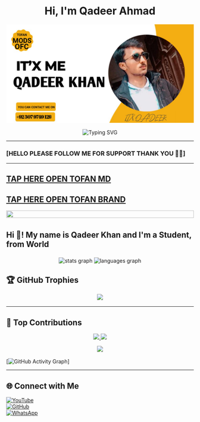 <h1 align="center">Hi, I'm Qadeer Ahmad</h1>

<p align="center">
  <img src="https://raw.githubusercontent.com/Qadeer-bhai/Qadeer-bhai/main/banner.png" alt="TOFAN-MD Banner" />
</p>

<p align="center">
  <img src="https://readme-typing-svg.demolab.com?font=Fira+Code&duration=3000&pause=1000&center=true&vCenter=true&width=435&lines=Full-Stack+Developer;Open+Source+Contributor;Creative+Designer;Tech+Enthusiast" alt="Typing SVG" />
</p>

---

### [HELLO PLEASE FOLLOW ME FOR SUPPORT THANK YOU 🙏🤞]

---
[TAP HERE OPEN TOFAN MD](https://github.com/Qadeer-bhai/TOFAN-MD)
---
[TAP HERE OPEN TOFAN BRAND](https://github.com/Qadeer-bhai/TOFAN-BRAND)
---
<img src="https://i.imgur.com/dBaSKWF.gif" height="20" width="100%">


<h2 align="left">Hi 👋! My name is Qadeer Khan and I'm a Student, from World</h2>

###

<div align="center">
  <img src="https://github-readme-stats.vercel.app/api?username=Qadeer-bhai&hide_title=false&hide_rank=false&show_icons=true&include_all_commits=true&count_private=true&disable_animations=false&theme=dracula&locale=en&hide_border=false" height="150" alt="stats graph"  />
  <img src="https://github-readme-stats.vercel.app/api/top-langs?username=Qadeer-bhai&locale=en&hide_title=false&layout=compact&card_width=320&langs_count=5&theme=dracula&hide_border=false" height="150" alt="languages graph"  />
</div>

## 🏆 GitHub Trophies  
<p align="center">
  <img src="https://github-profile-trophy.vercel.app/?username=Qadeer-bhai&theme=radical">
</p>

---

## 🚀 Top Contributions  

<p align="center">
  <a href="https://github.com/Qadeer-bhai">
    <img src="https://github-profile-summary-cards.vercel.app/api/cards/repos-per-language?username=Qadeer-bhai&theme=radical">
  </a>
  <a href="https://github.com/Qadeer-bhai">
    <img src="https://github-profile-summary-cards.vercel.app/api/cards/most-commit-language?username=Qadeer-bhai&theme=radical">
  </a>
</p>

<p align="center">
  <a href="https://github.com/Qadeer-bhai">
    <img src="https://github-profile-summary-cards.vercel.app/api/cards/profile-details?username=Qadeer-bhai&theme=radical">
  </a>
</p>


[![GitHub Activity Graph](https://github-readme-activity-graph.vercel.app/graph?username=Qadeer-bhai&bg_color=000000&color=9e4c98&line=9e4c98&point=403d3d&area=true&hide_border=true)]

---

## 🌐 Connect with Me  
[![YouTube](https://img.shields.io/badge/YouTube-red?style=flat-square&logo=youtube)](https://www.youtube.com/@tofanmods7)  
[![GitHub](https://img.shields.io/badge/GitHub-black?style=flat-square&logo=github&logoColor=white)](https://github.com/Qadeer-bhai)  
[![WhatsApp](https://img.shields.io/badge/WhatsApp-25D366?style=flat-square&logo=whatsapp&logoColor=white)](https://wa.me/923079749129)  
